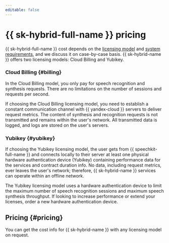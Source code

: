 ```yaml
---
editable: false
---
```


# {{ sk-hybrid-full-name }} pricing


{{ sk-hybrid-full-name }} cost depends on the [licensing model](architecture.md) and [system requirements](system-requirements.md), and we discuss it on case-by-case basis. {{ sk-hybrid-name }} offers two licensing models: Cloud Billing and Yubikey.

### Cloud Billing {#billing}

In the Cloud Billing model, you only pay for speech recognition and synthesis requests. There are no limitations on the number of sessions and requests per second.

If choosing the Cloud Billing licensing model, you need to establish a constant communication channel with {{ yandex-cloud }} servers to deliver request metrics. The content of synthesis and recognition requests is not transmitted and remains within the user's network. All transmitted data is logged, and logs are stored on the user's servers.

### Yubikey {#yubikey}

If choosing the Yubikey licensing model, the user gets from {{ speechkit-full-name }} and connects locally to their server at least one physical hardware authentication device (Yubikey) containing performance data for the services and contract duration info. No data, including request metrics, ever leaves the user's network; therefore, {{ sk-hybrid-name }} services can operate within an offline network.

The Yubikey licensing model uses a hardware authentication device to limit the maximum number of speech recognition sessions and maximum speech synthesis throughput. If looking to increase performance or extend your licenses, order a new hardware authentication device.

## Pricing {#pricing}

You can get the cost info for {{ sk-hybrid-name }} with any licensing model on request.